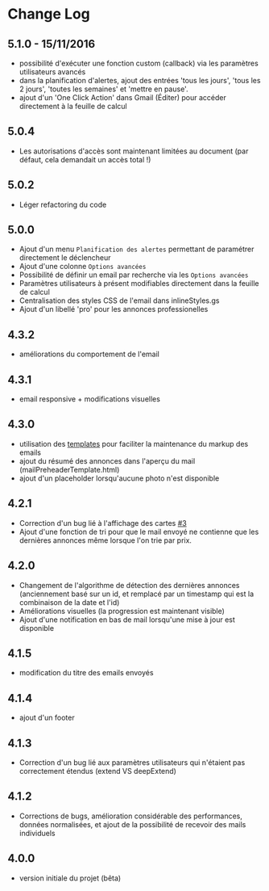 # Change Log

## 5.1.0 - 15/11/2016
- possibilité d'exécuter une fonction custom (callback) via les paramètres utilisateurs avancés
- dans la planification d'alertes, ajout des entrées 'tous les jours', 'tous les 2 jours', 'toutes les semaines' et 'mettre en pause'.
- ajout d'un 'One Click Action' dans Gmail (Éditer) pour accéder directement à la feuille de calcul

## 5.0.4
- Les autorisations d'accès sont maintenant limitées au document (par défaut, cela demandait un accès total !)

## 5.0.2
- Léger refactoring du code

## 5.0.0
- Ajout d'un menu `Planification des alertes` permettant de paramétrer directement le déclencheur
- Ajout d'une colonne `Options avancées`
- Possibilité de définir un email par recherche via les `Options avancées`
- Paramètres utilisateurs à présent modifiables directement dans la feuille de calcul
- Centralisation des styles CSS de l'email dans inlineStyles.gs
- Ajout d'un libellé 'pro' pour les annonces professionelles

## 4.3.2
- améliorations du comportement de l'email 

## 4.3.1
- email responsive + modifications visuelles

## 4.3.0
- utilisation des [templates](https://developers.google.com/apps-script/guides/html/templates) pour faciliter la maintenance du markup des emails
- ajout du résumé des annonces dans l'aperçu du mail (mailPreheaderTemplate.html)
- ajout d'un placeholder lorsqu'aucune photo n'est disponible

## 4.2.1
 - Correction d'un bug lié à l'affichage des cartes [#3](https://github.com/maximelebreton/alertes-leboncoin/issues/3)
 - Ajout d'une fonction de tri pour que le mail envoyé ne contienne que les dernières annonces même lorsque l'on trie par prix.
 
## 4.2.0
 - Changement de l'algorithme de détection des dernières annonces (anciennement basé sur un id, et remplacé par un timestamp qui est la combinaison de la date et l'id)
 - Améliorations visuelles (la progression est maintenant visible)
 - Ajout d'une notification en bas de mail lorsqu'une mise à jour est disponible
 
## 4.1.5
- modification du titre des emails envoyés

## 4.1.4
- ajout d'un footer

## 4.1.3
- Correction d'un bug lié aux paramètres utilisateurs qui n'étaient pas correctement étendus (extend VS deepExtend)

## 4.1.2
- Corrections de bugs, amélioration considérable des performances, données normalisées, et ajout de la possibilité de recevoir des mails individuels

## 4.0.0
- version initiale du projet (bêta)
